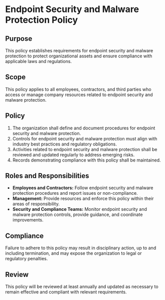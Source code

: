 # Endpoint Security and Malware Protection Policy

## Purpose
This policy establishes requirements for endpoint security and malware protection to protect organizational assets and ensure compliance with applicable laws and regulations.

## Scope
This policy applies to all employees, contractors, and third parties who access or manage company resources related to endpoint security and malware protection.

## Policy
1. The organization shall define and document procedures for endpoint security and malware protection.
2. Controls for endpoint security and malware protection must align with industry best practices and regulatory obligations.
3. Activities related to endpoint security and malware protection shall be reviewed and updated regularly to address emerging risks.
4. Records demonstrating compliance with this policy shall be maintained.

## Roles and Responsibilities
- **Employees and Contractors:** Follow endpoint security and malware protection procedures and report issues or non-compliance.
- **Management:** Provide resources and enforce this policy within their areas of responsibility.
- **Security and Compliance Teams:** Monitor endpoint security and malware protection controls, provide guidance, and coordinate improvements.

## Compliance
Failure to adhere to this policy may result in disciplinary action, up to and including termination, and may expose the organization to legal or regulatory penalties.

## Review
This policy will be reviewed at least annually and updated as necessary to remain effective and compliant with relevant requirements.
